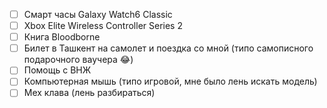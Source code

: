 - [ ] Смарт часы Galaxy Watch6 Classic 
- [ ] Xbox Elite Wireless Controller Series 2
- [ ] Книга Bloodborne 
- [ ] Билет в Ташкент на самолет и поездка со мной (типо самописного подарочного ваучера 😂)
- [ ] Помощь с ВНЖ
- [ ] Компьютерная мышь (типо игровой, мне было лень искать модель)
- [ ] Мех клава (лень разбираться)
